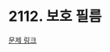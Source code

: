 # 2112. 보호 필름

[문제 링크](https://swexpertacademy.com/main/talk/solvingClub/problemView.do?solveclubId=AZC_w6Z6yygDFAQW&contestProbId=AV5V1SYKAaUDFAWu&probBoxId=AZDJUP6q-gQDFAVs&type=PROBLEM&problemBoxTitle=8d_recommend&problemBoxCnt=1)
